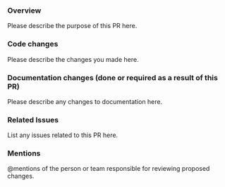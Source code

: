 ### Overview
Please describe the purpose of this PR here.

### Code changes
Please describe the changes you made here.

### Documentation changes (done or required as a result of this PR)
Please describe any changes to documentation here.

### Related Issues
List any issues related to this PR here.

### Mentions
@mentions of the person or team responsible for reviewing proposed changes.
